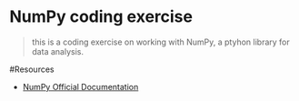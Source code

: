 # NumPy coding exercise

>this is a coding exercise on working with NumPy, a ptyhon library for data analysis.

#Resources 
 - [NumPy Official Documentation ]( https://numpy.org/)
